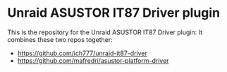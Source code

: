 # Unraid ASUSTOR IT87 Driver plugin

This is the repository for the Unraid ASUSTOR IT87 Driver plugin: 
It combines these two repos together:
* https://github.com/ich777/unraid-it87-driver
* https://github.com/mafredri/asustor-platform-driver
